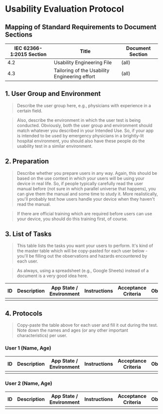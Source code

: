 # Usability Evaluation Protocol

## Mapping of Standard Requirements to Document Sections

| IEC 62366-1:2015 Section | Title                                         | Document Section |
|--------------------------|-----------------------------------------------|------------------|
| 4.2                      | Usability Engineering File                    | (all)            |
| 4.3                      | Tailoring of the Usability Engineering effort | (all)            |

## 1. User Group and Environment

> Describe the user group here, e.g., physicians with experience in a certain field.

> Also, describe the environment in which the user test is being conducted. Obviously, both the user group and
> environment should match whatever you described in your Intended Use. So, if your app is intended to be used
> by emergency physicians in a brightly-lit hospital environment, you should also have these people do the
> usability test in a similar environment.

## 2. Preparation

> Describe whether you prepare users in any way. Again, this should be based on the use context in which your
> users will be using your device in real life. So, if people typically carefully read the user manual before
> (not sure in which parallel universe that happens), you can give them the manual and some time to study
> it. More realistically, you'll probably test how users handle your device when they haven't read the manual.

> If there are official training which are required before users can use your device, you should do this
> training first, of course.

## 3. List of Tasks

> This table lists the tasks you want your users to perform. It's kind of the master table which will be
> copy-pasted for each user below - you'll be filling out the observations and hazards encountered by each
> user.

> As always, using a spreadsheet (e.g., Google Sheets) instead of a document is a very good idea here.

| ID | Description | App State / Environment | Instructions | Acceptance Criteria | Observations | Hazards encountered |
|----|-------------|-------------------------|--------------|---------------------|--------------|---------------------|
|    |             |                         |              |                     |              |                     |

## 4. Protocols

> Copy-paste the table above for each user and fill it out during the test. Note down the names and ages (or
> any other important characteristics) per user.

### User 1 (Name, Age)

| ID | Description | App State / Environment | Instructions | Acceptance Criteria | Observations | Hazards encountered |
|----|-------------|-------------------------|--------------|---------------------|--------------|---------------------|
|    |             |                         |              |                     |              |                     |

### User 2 (Name, Age)

| ID | Description | App State / Environment | Instructions | Acceptance Criteria | Observations | Hazards encountered |
|----|-------------|-------------------------|--------------|---------------------|--------------|---------------------|
|    |             |                         |              |                     |              |                     |
